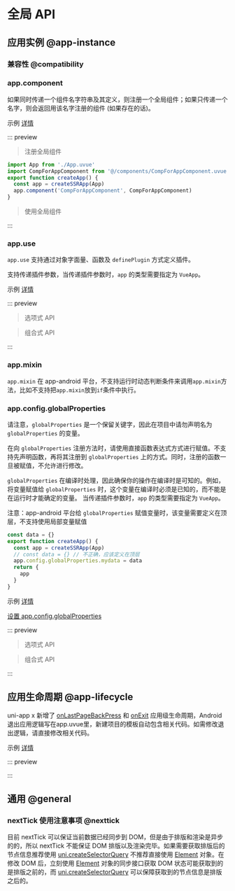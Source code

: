 # 全局 API

## 应用实例 @app-instance

### 兼容性 @compatibility

<!-- VUEJSON.application.compatibility -->

### app.component

如果同时传递一个组件名字符串及其定义，则注册一个全局组件；如果只传递一个名字，则会返回用该名字注册的组件 (如果存在的话)。

示例 [详情](<!-- VUEJSON.E_app-instance.component_component.gitUrl -->)

::: preview <!-- VUEJSON.E_app-instance.component_component.webUrl -->

> 注册全局组件

```ts
import App from './App.uvue'
import CompForAppComponent from '@/components/CompForAppComponent.uvue'
export function createApp() {
  const app = createSSRApp(App)
  app.component('CompForAppComponent', CompForAppComponent)
}
```

> 使用全局组件

<!-- VUEJSON.E_app-instance.component_component.code -->

:::

### app.use

`app.use` 支持通过对象字面量、函数及 `definePlugin` 方式定义插件。

支持传递插件参数，当传递插件参数时，`app` 的类型需要指定为 `VueApp`。

示例 [详情](<!-- VUEJSON.E_app-instance.use_use-options.gitUrl -->)

::: preview <!-- VUEJSON.E_app-instance.use_use-options.webUrl -->

> 选项式 API
<!-- VUEJSON.E_app-instance.use_use-options.code -->

> 组合式 API
<!-- VUEJSON.E_app-instance.use_use-composition.code -->
:::

### app.mixin

`app.mixin` 在 app-android 平台，不支持运行时动态判断条件来调用`app.mixin`方法，比如不支持把`app.mixin`放到`if`条件中执行。

### app.config.globalProperties

请注意，`globalProperties` 是一个保留关键字，因此在项目中请勿声明名为 `globalProperties` 的变量。

在向 `globalProperties` 注册方法时，请使用直接函数表达式方式进行赋值。不支持先声明函数，再将其注册到 `globalProperties` 上的方式。同时，注册的函数一旦被赋值，不允许进行修改。

`globalProperties` 在编译时处理，因此确保你的操作在编译时是可知的。例如，将变量赋值给 `globalProperties` 时，这个变量在编译时必须是已知的，而不能是在运行时才能确定的变量。
当传递插件参数时，`app` 的类型需要指定为 `VueApp`。

注意：app-android 平台给 `globalProperties` 赋值变量时，该变量需要定义在顶层，不支持使用局部变量赋值
```ts
const data = {}
export function createApp() {
  const app = createSSRApp(App)
  // const data = {} // 不正确，应该定义在顶层
  app.config.globalProperties.mydata = data
  return {
    app
  }
}
```

示例 [详情](<!-- VUEJSON.E_app-instance.globalProperties_globalProperties-options.gitUrl -->)

[设置 app.config.globalProperties](https://gitcode.net/dcloud/hello-uvue/-/blob/alpha/main.uts)

::: preview <!-- VUEJSON.E_app-instance.globalProperties_globalProperties-options.webUrl -->

> 选项式 API
<!-- VUEJSON.E_app-instance.globalProperties_globalProperties-options.code -->

> 组合式 API
<!-- VUEJSON.E_app-instance.globalProperties_globalProperties-composition.code -->
:::

## 应用生命周期 @app-lifecycle

uni-app x 新增了 [onLastPageBackPress](../collocation/App.md#applifecycle) 和 [onExit](../collocation/App.md#applifecycle) 应用级生命周期，Android退出应用逻辑写在app.uvue里，新建项目的模板自动包含相关代码。如需修改退出逻辑，请直接修改相关代码。

示例 [详情](<!-- VUEJSON.E_App.example.gitUrl -->)

::: preview <!-- VUEJSON.E_App.example.webUrl -->

<!-- VUEJSON.E_App.example.code -->
:::

## 通用 @general

<!-- VUEJSON.general.compatibility -->

<!-- VUEJSON.general.example -->

### nextTick 使用注意事项 @nexttick

目前 nextTick 可以保证当前数据已经同步到 DOM，但是由于排版和渲染是异步的的，所以 nextTick 不能保证 DOM 排版以及渲染完毕。如果需要获取排版后的节点信息推荐使用 [uni.createSelectorQuery](../api/nodes-info.md) 不推荐直接使用 [Element](../dom/unielement.md) 对象。在修改 DOM 后，立刻使用 [Element](../dom/unielement.md) 对象的同步接口获取 DOM 状态可能获取到的是排版之前的，而 [uni.createSelectorQuery](../api/nodes-info.md) 可以保障获取到的节点信息是排版之后的。
